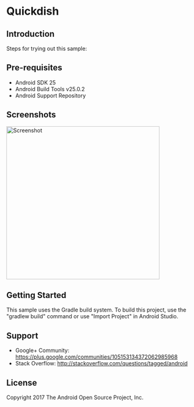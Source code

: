 
Quickdish
=========


Introduction
------------

Steps for trying out this sample:

[2]: https://developer.android.com/google/play-services/


Pre-requisites
--------------

- Android SDK 25
- Android Build Tools v25.0.2
- Android Support Repository

Screenshots
-------------

<img src="screenshots/composite-1.png" height="400" alt="Screenshot"/> 

Getting Started
---------------

This sample uses the Gradle build system. To build this project, use the
"gradlew build" command or use "Import Project" in Android Studio.

Support
-------

- Google+ Community: https://plus.google.com/communities/105153134372062985968
- Stack Overflow: http://stackoverflow.com/questions/tagged/android


License
-------

Copyright 2017 The Android Open Source Project, Inc.



